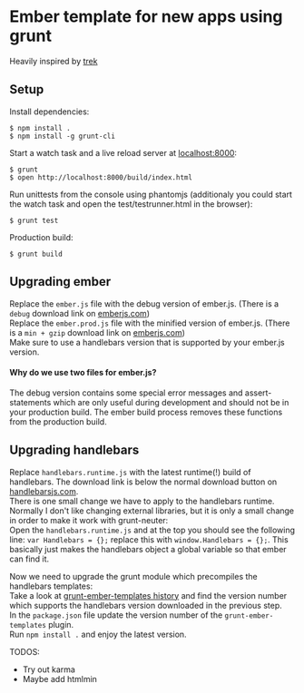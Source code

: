 # Ember template for new apps using grunt

Heavily inspired by [trek](https://github.com/trek/ember-todos-with-build-tools-tests-and-other-modern-conveniences)

## Setup

Install dependencies:

    $ npm install .
    $ npm install -g grunt-cli

Start a watch task and a live reload server at [localhost:8000](http://localhost:8000/build/index.html):

    $ grunt
    $ open http://localhost:8000/build/index.html

Run unittests from the console using phantomjs (additionaly you could start the watch task and open the test/testrunner.html in the browser):

    $ grunt test

Production build:

    $ grunt build


## Upgrading ember

Replace the `ember.js` file with the debug version of ember.js. (There is a `debug` download link on [emberjs.com](http://emberjs.com))<br />
Replace the `ember.prod.js` file with the minified version of ember.js. (There is a `min + gzip` download link on [emberjs.com](http://emberjs.com))<br />
Make sure to use a handlebars version that is supported by your ember.js version.

#### Why do we use two files for ember.js?
The debug version contains some special error messages and assert-statements which are only useful during development and should not be in your production build. The ember build process removes these functions from the production build.

## Upgrading handlebars

Replace `handlebars.runtime.js` with the latest runtime(!) build of handlebars. The download link is below the normal download button on [handlebarsjs.com](http://handlebarsjs.com).<br />
There is one small change we have to apply to the handlebars runtime. Normally I don't like changing external libraries, but it is only a small change in order to make it work with grunt-neuter: <br />
Open the `handlebars.runtime.js` and at the top you should see the following line: `var Handlebars = {};` replace this with `window.Handlebars = {};`. This basically just makes the handlebars object a global variable so that ember can find it.

Now we need to upgrade the grunt module which precompiles the handlebars templates:<br />
Take a look at [grunt-ember-templates history](https://github.com/dgeb/grunt-ember-templates#release-history) and find the version number which supports the handlebars version downloaded in the previous step.<br />
In the `package.json` file update the version number of the `grunt-ember-templates` plugin.<br />
Run `npm install .` and enjoy the latest version.


TODOS:
- Try out karma
- Maybe add htmlmin